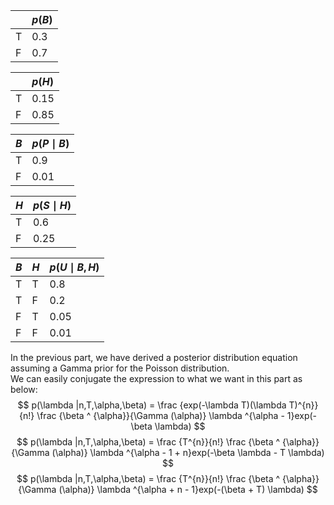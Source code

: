 |      | $p(B)$ |
| :--- | :----- |
| T    | 0.3    |
| F    | 0.7    |


|      | $p(H)$ |
| :--- | :----- |
| T    | 0.15   |
| F    | 0.85   |


| $B$  | $p(P\mid B)$ |
| :--- | :----------- |
| T    | 0.9          |
| F    | 0.01         |

| $H$  | $p(S\mid H)$ |
| :--- | :----------- |
| T    | 0.6          |
| F    | 0.25         |

| $B$  | $H$  | $p(U\mid B,H)$ |
| :--- | :--- | :------------- |
| T    | T    | 0.8            |
| T    | F    | 0.2            |
| F    | T    | 0.05           |
| F    | F    | 0.01           |


  In the previous part, we have derived a posterior distribution equation assuming a Gamma prior for the Poisson distribution.  
  We can easily conjugate the expression to what we want in this part as below:
  $$ p(\lambda |n,T,\alpha,\beta) = \frac {exp(-\lambda T)(\lambda T)^{n}}{n!} \frac {\beta ^ {\alpha}}{\Gamma (\alpha)} \lambda ^{\alpha - 1}exp(-\beta \lambda) $$
  $$ p(\lambda |n,T,\alpha,\beta) = \frac {T^{n}}{n!} \frac {\beta ^ {\alpha}}{\Gamma (\alpha)} \lambda ^{\alpha - 1 + n}exp(-\beta \lambda - T \lambda) $$
  $$ p(\lambda |n,T,\alpha,\beta) = \frac {T^{n}}{n!} \frac {\beta ^ {\alpha}}{\Gamma (\alpha)} \lambda ^{\alpha + n - 1}exp(-(\beta + T) \lambda) $$